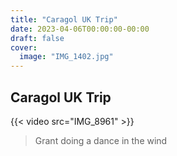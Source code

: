 ```yaml
---
title: "Caragol UK Trip"
date: 2023-04-06T00:00:00-00:00
draft: false
cover:
  image: "IMG_1402.jpg"
---
```


## Caragol UK Trip

{{< video src="IMG_8961" >}}

> Grant doing a dance in the wind

